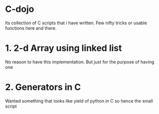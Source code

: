 # C-dojo
  Its collection of C scripts that i have written. Few nifty tricks or usable functions here and there.
# 1. 2-d Array using linked list
  No reason to have this implementation. But just for the purpose of having one
# 2. Generators in C
  Wanted something that looks like yield of python in C so hence the small script
